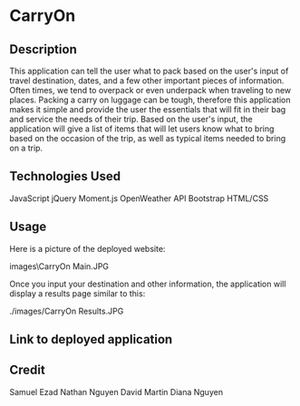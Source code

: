 # CarryOn

## Description
This application  can tell the user what to pack based on the user's input of travel destination, dates, and a few other important pieces of information. Often times, we tend to overpack or even underpack when traveling to new places. Packing a carry on luggage can be tough, therefore this application makes it simple and provide the user the essentials that will fit in their bag and service the needs of their trip. Based on the user's input, the application will give a list of items that will let users know what to bring based on the occasion of the trip, as well as typical items needed to bring on a trip. 

## Technologies Used
JavaScript
jQuery
Moment.js
OpenWeather API
Bootstrap
HTML/CSS

## Usage
Here is a picture of the deployed website:

images\CarryOn Main.JPG

Once you input your destination and other information, the application will display a results page similar to this:

./images/CarryOn Results.JPG

## Link to deployed application

## Credit
Samuel Ezad
Nathan Nguyen
David Martin
Diana Nguyen

